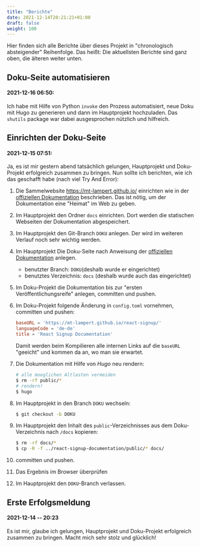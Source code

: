 ```yaml
---
title: "Berichte"
date: 2021-12-14T20:21:21+01:00
draft: false
weight: 100
---
```


Hier finden sich alle Berichte über dieses Projekt in "chronologisch absteigender" Reihenfolge. Das heißt: Die aktuellsten Berichte sind ganz oben, die älteren weiter unten.

## Doku-Seite automatisieren
#### 2021-12-16 06:50:

Ich habe mit Hilfe von Python `invoke` den Prozess automatisiert, neue Doku mit Hugo zu generieren und dann im Hauptprojekt hochzuladen. Das `shutils` package war dabei ausgesprochen nützlich und hilfreich.

##  Einrichten der Doku-Seite
#### 2021-12-15 07:51:

Ja, es ist mir gestern abend tatsächlich gelungen, Hauptprojekt und Doku-Projekt erfolgreich zusammen zu bringen. Nun sollte ich berichten, wie ich das geschafft habe (nach viel Try And Error):

1. Die Sammelwebsite https://mt-lampert.github.io/ einrichten wie in der [offiziellen Dokumentation](https://docs.github.com/en/pages/getting-started-with-github-pages/about-github-pages) beschrieben. Das ist nötig, um der Dokumentation eine "Heimat" im Web zu geben.
2. Im Hauptprojekt den Ordner `docs` einrichten. Dort werden die statischen Webseiten der Dokumentation abgespeichert.
3. Im Hauptprojekt den Git-Branch `DOKU` anlegen. Der wird im weiteren Verlauf noch sehr wichtig werden.
4. Im Hauptprojekt Die Doku-Seite nach Anweisung der [offiziellen Dokumentation](https://docs.github.com/en/pages/getting-started-with-github-pages/configuring-a-publishing-source-for-your-github-pages-site#choosing-a-publishing-source) anlegen.
   - benutzter Branch: `DOKU`(deshalb wurde er eingerichtet)
   - benutztes Verzeichnis: `docs` (deshalb wurde auch das eingerichtet)
  
5. Im Doku-Projekt die Dokumentation bis zur "ersten Veröffentlichungsreife" anlegen, committen und pushen.
6. Im Doku-Projekt folgende Änderung in `config.toml` vornehmen, committen und pushen:

    ```toml
    baseURL = 'https://mt-lampert.github.io/react-signup/'
    languageCode = 'de-de'
    title = 'React Signup Documentation'
    ```
    Damit werden beim Kompilieren alle internen Links auf die `baseURL` "geeicht" und kommen da an, wo man sie erwartet.
7. Die Dokumentation mit Hilfe von *Hugo* neu rendern:
   ```sh
   # alle moeglichen Altlasten vermeiden
   $ rm -rf public/*
   # rendern!
   $ hugo
   ```
8. Im Hauptprojekt in den Branch `DOKU` wechseln:
    ```sh
    $ git checkout -b DOKU
    ```
9. Im Hauptprojekt den Inhalt des `public`-Verzeichnisses aus dem Doku-Verzeichnis nach `/docs` kopieren:
   ```sh
   $ rm -rf docs/*
   $ cp -R -f ../react-signup-documentation/public/* docs/
   ```
10. committen und pushen.
11. Das Ergebnis im Browser überprüfen
12. Im Hauptprojekt den `DOKU`-Branch verlassen.

## Erste Erfolgsmeldung

#### 2021-12-14 -- 20:23

Es ist mir, glaube ich gelungen, Hauptprojekt und Doku-Projekt erfolgreich zusammen zu bringen. Macht mich sehr stolz und glücklich!